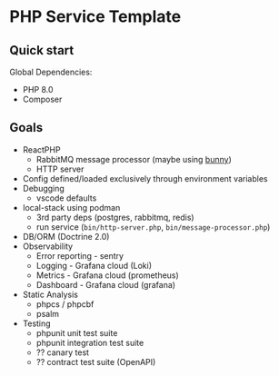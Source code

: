 # PHP Service Template

## Quick start

Global Dependencies:

- PHP 8.0
- Composer

## Goals

- ReactPHP
  - RabbitMQ message processor (maybe using [bunny](https://github.com/jakubkulhan/bunny))
  - HTTP server
- Config defined/loaded exclusively through environment variables
- Debugging
  - vscode defaults
- local-stack using podman
  - 3rd party deps (postgres, rabbitmq, redis)
  - run service (`bin/http-server.php`, `bin/message-processor.php`)
- DB/ORM (Doctrine 2.0)
- Observability
  - Error reporting - sentry
  - Logging - Grafana cloud (Loki)
  - Metrics - Grafana cloud (prometheus)
  - Dashboard - Grafana cloud (grafana)
- Static Analysis
  - phpcs / phpcbf
  - psalm
- Testing
  - phpunit unit test suite
  - phpunit integration test suite
  - ?? canary test
  - ?? contract test suite (OpenAPI)
